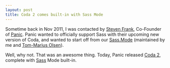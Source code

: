 ```yaml
---
layout: post
title: Coda 2 comes built-in with Sass Mode
---
```

Sometime back in Nov 2011, I was contacted by <a href="http://stevenf.com/">Steven Frank</a>, Co-Founder of [Panic](https://panic.com/). Panic wanted to officially support Sass with their upcoming new version of Coda, and wanted to start off from our <a href="https://github.com/brajeshwar/Sass.mode">Sass.Mode</a> (maintained by me and <a href="http://www.tommariusolsen.com/">Tom-Marius Olsen</a>).

Well, why not. That was an awesome thing. Today, Panic released <a href="http://panic.com/coda/">Coda 2</a>, complete with <a href="http://sass-lang.com/">Sass</a> Mode built-in.
